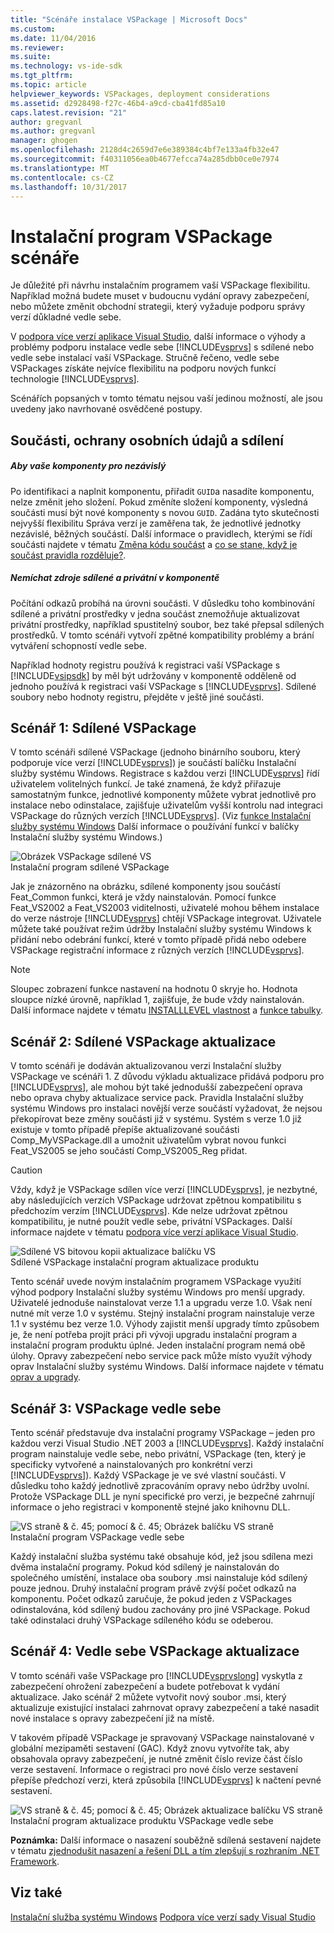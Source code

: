 ```yaml
---
title: "Scénáře instalace VSPackage | Microsoft Docs"
ms.custom: 
ms.date: 11/04/2016
ms.reviewer: 
ms.suite: 
ms.technology: vs-ide-sdk
ms.tgt_pltfrm: 
ms.topic: article
helpviewer_keywords: VSPackages, deployment considerations
ms.assetid: d2928498-f27c-46b4-a9cd-cba41fd85a10
caps.latest.revision: "21"
author: gregvanl
ms.author: gregvanl
manager: ghogen
ms.openlocfilehash: 2128d4c2659d7e6e389384c4bf7e133a4fb32e47
ms.sourcegitcommit: f40311056ea0b4677efcca74a285dbb0ce0e7974
ms.translationtype: MT
ms.contentlocale: cs-CZ
ms.lasthandoff: 10/31/2017
---
```

# <a name="vspackage-setup-scenarios"></a>Instalační program VSPackage scénáře
Je důležité při návrhu instalačním programem vaší VSPackage flexibilitu. Například možná budete muset v budoucnu vydání opravy zabezpečení, nebo můžete změnit obchodní strategii, který vyžaduje podporu správy verzí důkladné vedle sebe.  
  
 V [podpora více verzí aplikace Visual Studio](../../extensibility/supporting-multiple-versions-of-visual-studio.md), další informace o výhody a problémy podporu instalace vedle sebe [!INCLUDE[vsprvs](../../code-quality/includes/vsprvs_md.md)] s sdílené nebo vedle sebe instalací vaší VSPackage. Stručně řečeno, vedle sebe VSPackages získáte nejvíce flexibilitu na podporu nových funkcí technologie [!INCLUDE[vsprvs](../../code-quality/includes/vsprvs_md.md)].  
  
 Scénářích popsaných v tomto tématu nejsou vaší jedinou možností, ale jsou uvedeny jako navrhované osvědčené postupy.  
  
## <a name="components-privacy-and-sharing"></a>Součásti, ochrany osobních údajů a sdílení  
  
##### <a name="make-your-components-independent"></a>Aby vaše komponenty pro nezávislý  
 Po identifikaci a naplnit komponentu, přiřadit `GUID`a nasadíte komponentu, nelze změnit jeho složení. Pokud změníte složení komponenty, výsledná součásti musí být nové komponenty s novou `GUID`. Zadána tyto skutečnosti nejvyšší flexibilitu Správa verzí je zaměřena tak, že jednotlivé jednotky nezávislé, běžných součástí. Další informace o pravidlech, kterými se řídí součásti najdete v tématu [Změna kódu součást](http://msdn.microsoft.com/library/aa367849\(VS.85\).aspx) a [co se stane, když je součást pravidla rozděluje?](http://msdn.microsoft.com/library/aa372795\(VS.85\).aspx).  
  
##### <a name="do-not-mix-shared-and-private-resources-in-a-component"></a>Nemíchat zdroje sdílené a privátní v komponentě  
 Počítání odkazů probíhá na úrovni součásti. V důsledku toho kombinování sdílené a privátní prostředky v jedna součást znemožňuje aktualizovat privátní prostředky, například spustitelný soubor, bez také přepsal sdílených prostředků. V tomto scénáři vytvoří zpětné kompatibility problémy a brání vytváření schopností vedle sebe.  
  
 Například hodnoty registru používá k registraci vaší VSPackage s [!INCLUDE[vsipsdk](../../extensibility/includes/vsipsdk_md.md)] by měl být udržovány v komponentě odděleně od jednoho používá k registraci vaší VSPackage s [!INCLUDE[vsprvs](../../code-quality/includes/vsprvs_md.md)]. Sdílené soubory nebo hodnoty registru, přejděte v ještě jiné součásti.  
  
## <a name="scenario-1-shared-vspackage"></a>Scénář 1: Sdílené VSPackage  
 V tomto scénáři sdílené VSPackage (jednoho binárního souboru, který podporuje více verzí [!INCLUDE[vsprvs](../../code-quality/includes/vsprvs_md.md)]) je součástí balíčku Instalační služby systému Windows. Registrace s každou verzi [!INCLUDE[vsprvs](../../code-quality/includes/vsprvs_md.md)] řídí uživatelem volitelných funkcí. Je také znamená, že když přiřazuje samostatným funkce, jednotlivé komponenty můžete vybrat jednotlivě pro instalace nebo odinstalace, zajišťuje uživatelům vyšší kontrolu nad integraci VSPackage do různých verzích [!INCLUDE[vsprvs](../../code-quality/includes/vsprvs_md.md)]. (Viz [funkce Instalační služby systému Windows](http://msdn.microsoft.com/library/aa372840\(VS.85\).aspx) Další informace o používání funkcí v balíčky Instalační služby systému Windows.)  
  
 ![Obrázek VSPackage sdílené VS](../../extensibility/internals/media/vs_sharedpackage.gif "VS_SharedPackage")  
Instalační program sdílené VSPackage  
  
 Jak je znázorněno na obrázku, sdílené komponenty jsou součástí Feat_Common funkci, která je vždy nainstalován. Pomocí funkce Feat_VS2002 a Feat_VS2003 viditelnosti, uživatelé mohou během instalace do verze nástroje [!INCLUDE[vsprvs](../../code-quality/includes/vsprvs_md.md)] chtějí VSPackage integrovat. Uživatele můžete také používat režim údržby Instalační služby systému Windows k přidání nebo odebrání funkcí, které v tomto případě přidá nebo odebere VSPackage registrační informace z různých verzích [!INCLUDE[vsprvs](../../code-quality/includes/vsprvs_md.md)].  
  
> [!NOTE]
>  Sloupec zobrazení funkce nastavení na hodnotu 0 skryje ho. Hodnota sloupce nízké úrovně, například 1, zajišťuje, že bude vždy nainstalován. Další informace najdete v tématu [INSTALLLEVEL vlastnost](http://msdn.microsoft.com/library/aa369536\(VS.85\).aspx) a [funkce tabulky](http://msdn.microsoft.com/library/aa368585.aspx).  
  
## <a name="scenario-2-shared-vspackage-update"></a>Scénář 2: Sdílené VSPackage aktualizace  
 V tomto scénáři je dodáván aktualizovanou verzi Instalační služby VSPackage ve scénáři 1. Z důvodu výkladu aktualizace přidává podporu pro [!INCLUDE[vsprvs](../../code-quality/includes/vsprvs_md.md)], ale mohou být také jednodušší zabezpečení oprava nebo oprava chyby aktualizace service pack. Pravidla Instalační služby systému Windows pro instalaci novější verze součástí vyžadovat, že nejsou překopírovat beze změny součásti již v systému. Systém s verze 1.0 již existuje v tomto případě přepíše aktualizované součásti Comp_MyVSPackage.dll a umožnit uživatelům vybrat novou funkci Feat_VS2005 se jeho součástí Comp_VS2005_Reg přidat.  
  
> [!CAUTION]
>  Vždy, když je VSPackage sdílen více verzí [!INCLUDE[vsprvs](../../code-quality/includes/vsprvs_md.md)], je nezbytné, aby následujících verzích VSPackage udržovat zpětnou kompatibilitu s předchozím verzím [!INCLUDE[vsprvs](../../code-quality/includes/vsprvs_md.md)]. Kde nelze udržovat zpětnou kompatibilitu, je nutné použít vedle sebe, privátní VSPackages. Další informace najdete v tématu [podpora více verzí aplikace Visual Studio](../../extensibility/supporting-multiple-versions-of-visual-studio.md).  
  
 ![Sdílené VS bitovou kopii aktualizace balíčku VS](../../extensibility/internals/media/vs_sharedpackageupdate.gif "VS_SharedPackageUpdate")  
Sdílené VSPackage instalační program aktualizace produktu  
  
 Tento scénář uvede novým instalačním programem VSPackage využití výhod podpory Instalační služby systému Windows pro menší upgrady. Uživatelé jednoduše nainstalovat verze 1.1 a upgradu verze 1.0. Však není nutné mít verze 1.0 v systému. Stejný instalační program nainstaluje verze 1.1 v systému bez verze 1.0. Výhody zajistit menší upgrady tímto způsobem je, že není potřeba projít práci při vývoji upgradu instalační program a instalační program produktu úplné. Jeden instalační program nemá obě úlohy. Opravy zabezpečení nebo service pack může místo využít výhody oprav Instalační služby systému Windows. Další informace najdete v tématu [oprav a upgrady](http://msdn.microsoft.com/library/aa370579\(VS.85\).aspx).  
  
## <a name="scenario-3-side-by-side-vspackage"></a>Scénář 3: VSPackage vedle sebe  
 Tento scénář představuje dva instalační programy VSPackage – jeden pro každou verzi Visual Studio .NET 2003 a [!INCLUDE[vsprvs](../../code-quality/includes/vsprvs_md.md)]. Každý instalační program nainstaluje vedle sebe, nebo privátní, VSPackage (ten, který je specificky vytvořené a nainstalovaných pro konkrétní verzi [!INCLUDE[vsprvs](../../code-quality/includes/vsprvs_md.md)]). Každý VSPackage je ve své vlastní součásti. V důsledku toho každý jednotlivě zpracováním opravy nebo údržby uvolní. Protože VSPackage DLL je nyní specifické pro verzi, je bezpečné zahrnují informace o jeho registraci v komponentě stejné jako knihovnu DLL.  
  
 ![VS straně & č. 45; pomocí & č. 45; Obrázek balíčku VS straně](../../extensibility/internals/media/vs_sbys_package.gif "VS_SbyS_Package")  
Instalační program VSPackage vedle sebe  
  
 Každý instalační služba systému také obsahuje kód, jež jsou sdílena mezi dvěma instalační programy. Pokud kód sdílený je nainstalován do společného umístění, instalace oba soubory .msi nainstaluje kód sdílený pouze jednou. Druhý instalační program právě zvýší počet odkazů na komponentu. Počet odkazů zaručuje, že pokud jeden z VSPackages odinstalována, kód sdílený budou zachovány pro jiné VSPackage. Pokud také odinstalaci druhý VSPackage sdíleného kódu se odeberou.  
  
## <a name="scenario-4-side-by-side-vspackage-update"></a>Scénář 4: Vedle sebe VSPackage aktualizace  
 V tomto scénáři vaše VSPackage pro [!INCLUDE[vsprvslong](../../code-quality/includes/vsprvslong_md.md)] vyskytla z zabezpečení ohrožení zabezpečení a budete potřebovat k vydání aktualizace. Jako scénář 2 můžete vytvořit nový soubor .msi, který aktualizuje existující instalaci zahrnovat opravy zabezpečení a také nasadit nové instalace s opravy zabezpečení již na místě.  
  
 V takovém případě VSPackage je spravovaný VSPackage nainstalované v globální mezipaměti sestavení (GAC). Když znovu vytvoříte tak, aby obsahovala opravy zabezpečení, je nutné změnit číslo revize část číslo verze sestavení. Informace o registraci pro nové číslo verze sestavení přepíše předchozí verzi, která způsobila [!INCLUDE[vsprvs](../../code-quality/includes/vsprvs_md.md)] k načtení pevné sestavení.  
  
 ![VS straně & č. 45; pomocí & č. 45; Obrázek aktualizace balíčku VS straně](../../extensibility/internals/media/vs_sbys_packageupdate.gif "VS_SbyS_PackageUpdate")  
Instalační program aktualizace produktu VSPackage vedle sebe  
  
 **Poznámka:** Další informace o nasazení souběžně sdílená sestavení najdete v tématu [zjednodušit nasazení a řešení DLL a tím zlepšují s rozhraním .NET Framework](http://msdn.microsoft.com/library/ms973843.aspx).  
  
## <a name="see-also"></a>Viz také  
 [Instalační služba systému Windows](http://msdn.microsoft.com/library/cc185688\(VS.85\).aspx)   
 [Podpora více verzí sady Visual Studio](../../extensibility/supporting-multiple-versions-of-visual-studio.md)